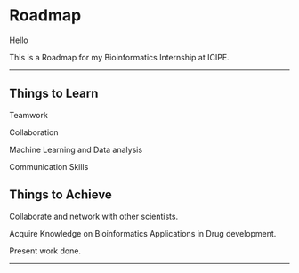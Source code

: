 # Roadmap

Hello 

This is a Roadmap for my Bioinformatics Internship at ICIPE.

---
## Things to Learn
Teamwork

Collaboration

Machine Learning and Data analysis

Communication Skills

## Things to Achieve
Collaborate and network with other scientists.

Acquire Knowledge on Bioinformatics Applications in Drug development.

Present work done.

---
